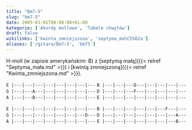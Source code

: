 ```yaml
---
title: "Bm7♭5"
slug: "bm7-5"
date: 2005-01-01T00:00:00+01:00
kategorie: ['Akordy mollowe', 'Tabele chwytów']
draft: false
wikilinks: ['kwinta_zmniejszona', 'septyma_ma%C5%82a']
aliases: ['/gitara/Bm7♭5', 'bm75']
---
```

H-moll (w zapisie amerykańskim: B) z [septymą
małą]({{< relref "Septyma_mała.md" >}}) i [kwintą
zmniejszoną]({{< relref "Kwinta_zmniejszona.md" >}}).

`E |---|---|---|---|---|---|---|---`
`B |---|---|---D---|---|---|---|---`
`G |---|---A---|---|---|---|---|---`
`D |---|---|---F---|---|---|---|---`
`A |---|---B---|---|---|---|---|---`
`E |---|---|---|---|---|---|---|---`

`E |---|---|---|---|---|---|---|---`
`B |---|---|---|---|---|---F---|---`
`G |---|---|---|---|---|---|---D---`
`D |---|---|---|---|---|---|---A---`
`A |---|---|---|---|---|---|---|---`
`E |---|---|---|---|---|---|---B---`


